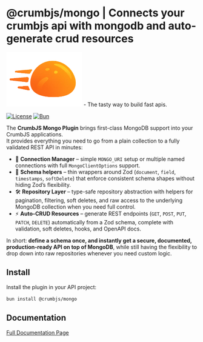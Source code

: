 # @crumbjs/mongo | Connects your crumbjs api with mongodb and auto-generate crud resources

<img src="https://raw.githubusercontent.com/tuplescompany/crumbjs/refs/heads/main/logo/crumbjs.png" alt="CrumbJS Logo" width="200"/>
- The tasty way to build fast apis.

[![License](https://img.shields.io/badge/license-MIT-blue.svg)](LICENSE)
[![Bun](https://img.shields.io/badge/Bun-1.2.20-black?logo=bun)](https://bun.sh)

The **CrumbJS Mongo Plugin** brings first-class MongoDB support into your CrumbJS applications.  
It provides everything you need to go from a plain collection to a fully validated REST API in minutes:

- 🔌 **Connection Manager** – simple `MONGO_URI` setup or multiple named connections with full `MongoClientOptions` support.
- 📄 **Schema helpers** – thin wrappers around Zod (`document`, `field`, `timestamps`, `softDelete`) that enforce consistent schema shapes without hiding Zod’s flexibility.
- 🛠️ **Repository Layer** – type-safe repository abstraction with helpers for pagination, filtering, soft deletes, and raw access to the underlying MongoDB collection when you need full control.
- ⚡ **Auto-CRUD Resources** – generate REST endpoints (`GET`, `POST`, `PUT`, `PATCH`, `DELETE`) automatically from a Zod schema, complete with validation, soft deletes, hooks, and OpenAPI docs.

In short: **define a schema once, and instantly get a secure, documented, production-ready API on top of MongoDB**, while still having the flexibility to drop down into raw repositories whenever you need custom logic.

## Install

Install the plugin in your API project:

```bash
bun install @crumbjs/mongo
```

## Documentation

[Full Documentation Page](https://crumbjs-site.pages.dev/docs/plugins/mongo/)
